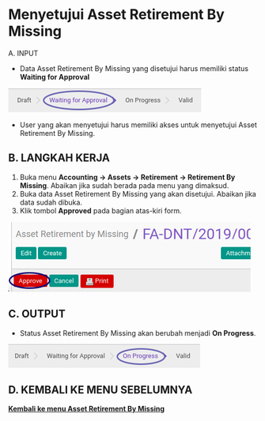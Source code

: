 # Menyetujui Asset Retirement By Missing

A. INPUT

* Data Asset Retirement By Missing yang disetujui harus memiliki status **Waiting for Approval**

![](../../img/asset-retirement-missing/status-waiting.png)

* User yang akan menyetujui harus memiliki akses untuk menyetujui Asset Retirement By Missing.

## B. LANGKAH KERJA

1. Buka menu **Accounting -> Assets -> Retirement -> Retirement By Missing**. Abaikan jika sudah berada pada menu yang dimaksud.
2. Buka data Asset Retirement By Missing yang akan disetujui. Abaikan jika data sudah dibuka.
3. Klik tombol **Approved** pada bagian atas-kiri form.

![](../../img/asset-retirement-missing/tombol-approve.png)

## C. OUTPUT

* Status Asset Retirement By Missing akan berubah menjadi **On Progress**.

![](../../img/asset-retirement-missing/status-progress.png)

## D. KEMBALI KE MENU SEBELUMNYA

[**Kembali ke menu Asset Retirement By Missing**](./../asset-retirement-missing.md)

